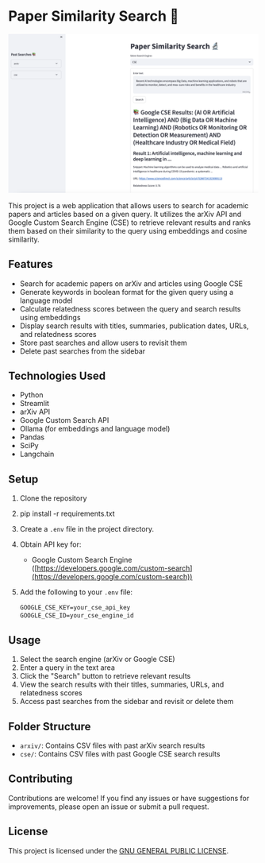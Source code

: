 # Paper Similarity Search 🔬

![App Screenshot](interface.png)

This project is a web application that allows users to search for academic papers and articles based on a given query. It utilizes the arXiv API and Google Custom Search Engine (CSE) to retrieve relevant results and ranks them based on their similarity to the query using embeddings and cosine similarity.

## Features

- Search for academic papers on arXiv and articles using Google CSE
- Generate keywords in boolean format for the given query using a language model
- Calculate relatedness scores between the query and search results using embeddings
- Display search results with titles, summaries, publication dates, URLs, and relatedness scores
- Store past searches and allow users to revisit them
- Delete past searches from the sidebar

## Technologies Used

- Python
- Streamlit
- arXiv API
- Google Custom Search API
- Ollama (for embeddings and language model)
- Pandas
- SciPy
- Langchain

## Setup

1. Clone the repository
2. pip install -r requirements.txt 
3. Create a `.env` file in the project directory. 
4. Obtain API key for:
    * Google Custom Search Engine ([https://developers.google.com/custom-search](https://developers.google.com/custom-search))
5. Add the following to your `.env` file:

   ```
   GOOGLE_CSE_KEY=your_cse_api_key
   GOOGLE_CSE_ID=your_cse_engine_id
   ```

## Usage

1. Select the search engine (arXiv or Google CSE)
2. Enter a query in the text area
3. Click the "Search" button to retrieve relevant results
4. View the search results with their titles, summaries, URLs, and relatedness scores
5. Access past searches from the sidebar and revisit or delete them

## Folder Structure

- `arxiv/`: Contains CSV files with past arXiv search results
- `cse/`: Contains CSV files with past Google CSE search results

## Contributing

Contributions are welcome! If you find any issues or have suggestions for improvements, please open an issue or submit a pull request.

## License

This project is licensed under the [GNU GENERAL PUBLIC LICENSE](LICENSE).